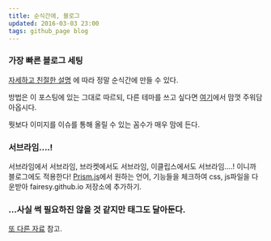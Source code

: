 ```yaml
---
title: 순식간에, 블로그
updated: 2016-03-03 23:00
tags: github_page blog 
---
```


### 가장 빠른 블로그 세팅
[자세하고 친절한 설명](http://ilmol.com/2015/01/Jekyll,Git%20%EC%9D%84%20%EB%AA%B0%EB%9D%BC%EB%8F%84%20%EB%AC%B4%EB%A3%8C%20Github%20Pages%20%EC%A6%90%EA%B8%B0%EA%B8%B0.html)
에 따라 정말 순식간에 만들 수 있다. 

방법은 이 포스팅에 있는 그대로 따르되, 다른 테마를 쓰고 싶다면 [여기](http://jekyllthemes.org/)에서 맘껏 주워담아옵시다. 

뭣보다 이미지를 이슈를 통해 올릴 수 있는 꼼수가 매우 맘에 든다. 

### 서브라임....!
서브라임에서 서브라임, 브라켓에서도 서브라임, 이클립스에서도 서브라임....! 이니까 블로그에도 적용한다!
[Prism.js](http://prismjs.com/)에서 원하는 언어, 기능들을 체크하여 css, js파일을 다운받아 fairesy.github.io 저장소에 추가하기.

### ...사실 썩 필요하진 않을 것 같지만 태그도 달아둔다.
[또 다른 자료](http://blog.meinside.pe.kr/Adding-tag-cloud-and-archives-page-to-Jekyll/) 참고.
